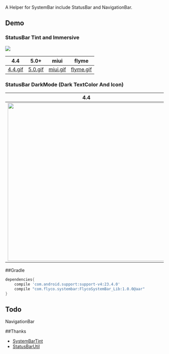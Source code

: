 A Helper for SystemBar include StatusBar and NavigationBar.

## Demo
### StatusBar Tint and Immersive

![](https://github.com/H07000223/FlycoSystemBar/blob/master/art/5.0.gif)

|4.4|5.0+|miui|flyme|
|:---:|:---:|:---:|:---:|
|[4.4.gif](https://github.com/H07000223/FlycoSystemBar/blob/master/art/4.4.gif)|[5.0.gif](https://github.com/H07000223/FlycoSystemBar/blob/master/art/5.0.gif)|[miui.gif](https://github.com/H07000223/FlycoSystemBar/blob/master/art/miui.gif)|[flyme.gif](https://github.com/H07000223/FlycoSystemBar/blob/master/art/flyme.gif)|

### StatusBar DarkMode (Dark TextColor And Icon)
|4.4|6.0+|miui6+|flyme4+|
|:---:|:---:|:---:|:---:|
|<img src="https://github.com/H07000223/FlycoSystemBar/blob/master/art/darkmode_4.4.png" width="500">|<img src="https://github.com/H07000223/FlycoSystemBar/blob/master/art/darkmode_6.0.png" width="500">|<img src="https://github.com/H07000223/FlycoSystemBar/blob/master/art/darkmode_miui.png" width="500">|<img src="https://github.com/H07000223/FlycoSystemBar/blob/master/art/darkmode_flyme.png" width="500">|

##Gradle

```groovy
dependencies{
    compile 'com.android.support:support-v4:23.4.0'
    compile "com.flyco.systembar:FlycoSystemBar_Lib:1.0.0@aar"
}
```

## Todo
NavigationBar

##Thanks
*   [SystemBarTint](https://github.com/jgilfelt/SystemBarTint)
*   [StatusBarUtil](https://github.com/laobie/StatusBarUtil)
